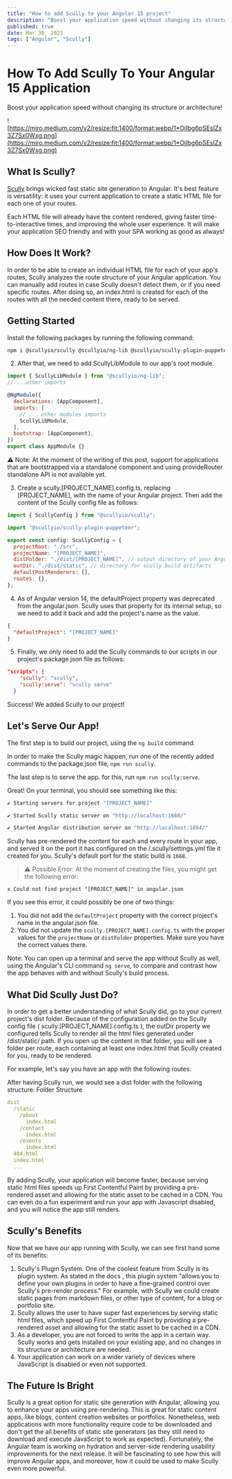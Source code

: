```yaml
---
title: "How to add Scully to your Angular 15 project"
description: "Boost your application speed without changing its structure or architecture!"
published: true
date: Mar 30, 2023
tags: ["Angular", "Scully"]
---
```


# How To Add Scully To Your Angular 15 Application

Boost your application speed without changing its structure or architecture!

![https://miro.medium.com/v2/resize:fit:1400/format:webp/1*OjIbg6pSEsIZx3Z7Sx0Wxg.png](https://miro.medium.com/v2/resize:fit:1400/format:webp/1*OjIbg6pSEsIZx3Z7Sx0Wxg.png)

## What Is Scully?

[Scully](https://scully.io/docs/learn/overview/#how-does-it-work) brings wicked fast static site generation to Angular. It's best feature is versatility: it uses your current application to create a static HTML file for each one of your routes.

Each HTML file will already have the content rendered, giving faster time-to-interactive times, and improving the whole user experience. It will make your application SEO friendly and with your SPA working as good as always!

## How Does It Work?

In order to be able to create an individual HTML file for each of your app's routes, Scully analyzes the route structure of your Angular application. You can manually add routes in case Scully doesn't detect them, or if you need specific routes. After doing so, an index.html is created for each of the routes with all the needed content there, ready to be served.

## Getting Started

Install the following packages by running the following command:

```bash
npm i @scullyio/scully @scullyio/ng-lib @scullyio/scully-plugin-puppeteer
```

2. After that, we need to add ScullyLibModule to our app's root module.

```javascript
import { ScullyLibModule } from "@scullyio/ng-lib";
// ...other imports

@NgModule({
  declarations: [AppComponent],
  imports: [
    // ... other modules imports
    ScullyLibModule,
  ],
  bootstrap: [AppComponent],
})
export class AppModule {}
```

⚠️ Note: At the moment of the writing of this post, support for applications that are bootstrapped via a standalone component and using provideRouter standalone API is not available yet.

3. Create a scully.[PROJECT_NAME].config.ts, replacing [PROJECT_NAME], with the name of your Angular project. Then add the content of the Scully config file as follows:

```javascript
import { ScullyConfig } from "@scullyio/scully";

import "@scullyio/scully-plugin-puppeteer";

export const config: ScullyConfig = {
  projectRoot: "./src",
  projectName: "[PROJECT_NAME]",
  distFolder: "./dist/[PROJECT_NAME]", // output directory of your Angular build artifacts
  outDir: "./dist/static", // directory for scully build artifacts
  defaultPostRenderers: [],
  routes: {},
};
```

4. As of Angular version 14, the defaultProject property was deprecated from the angular.json. Scully uses that property for its internal setup, so we need to add it back and add the project's name as the value.

```json
{
  "defaultProject": "[PROJECT_NAME]"
}
```

5. Finally, we only need to add the Scully commands to our scripts in our project's package.json file as follows:

```json
"scripts": {
    "scully": "scully",
    "scully:serve": "scully serve"
  }
```

Success! We added Scully to our project!

## Let's Serve Our App!

The first step is to build our project, using the `ng build` command.

In order to make the Scully magic happen, run one of the recently added commands to the package.json file, `npm run scully`.

The last step is to serve the app. for this, run `npm run scully:serve`.

Great! On your terminal, you should see something like this:

```bash
✔ Starting servers for project "[PROJECT_NAME]"

✔ Started Scully static server on "http://localhost:1668/"

✔ Started Angular distribution server on "http://localhost:1864/"
```

Scully has pre-rendered the content for each and every route in your app, and served it on the port it has configured on the /.scully/settings.yml file it created for you. Scully's default port for the static build is `1668`.

> ⚠️ Possible Error: At the moment of creating the files, you might get the following error:

`x Could not find project "[PROJECT_NAME]" in angular.json`

If you see this error, it could possibly be one of two things:

1. You did not add the `defaultProject` property with the correct project's name in the angular.json file.
2. You did not update the `scully.[PROJECT_NAME].config.ts` with the proper values for the `projectName` or `distFolder` properties. Make sure you have the correct values there.

Note: You can open up a terminal and serve the app without Scully as well, using the Angular's CLI command `ng serve`, to compare and contrast how the app behaves with and without Scully's build process.

## What Did Scully Just Do?

In order to get a better understanding of what Scully did, go to your current project's dist folder. Because of the configuration added on the Scully config file ( scully.[PROJECT_NAME].config.ts ), the outDir property we configured tells Scully to render all the html files generated under /dist/static/ path. If you open up the content in that folder, you will see a folder per route, each containing at least one index.html that Scully created for you, ready to be rendered.

For example, let's say you have an app with the following routes:

After having Scully run, we would see a dist folder with the following structure:
Folder Structure

```yaml
dist
  /static
    /about
      index.html
    /contact
      index.html
    /events
      index.html
  404.html
  index.html
  ...
```

By adding Scully, your application will become faster, because serving static html files speeds up First Contentful Paint by providing a pre-rendered asset and allowing for the static asset to be cached in a CDN. You can even do a fun experiment and run your app with Javascript disabled, and you will notice the app still renders.

## Scully's Benefits

Now that we have our app running with Scully, we can see first hand some of its benefits:

1. Scully's Plugin System. One of the coolest feature from Scully is its plugin system. As stated in the docs , this plugin system "allows you to define your own plugins in order to have a fine-grained control over Scully's pre-render process." For example, with Scully we could create static pages from markdown files, or other type of content, for a blog or portfolio site.
2. Scully allows the user to have super fast experiences by serving static html files, which speed up First Contentful Paint by providing a pre-rendered asset and allowing for the static asset to be cached in a CDN.
3. As a developer, you are not forced to write the app in a certain way. Scully works and gets installed on your existing app, and no changes in its structure or architecture are needed.
4. Your application can work on a wider variety of devices where JavaScript is disabled or even not supported.

## The Future Is Bright

Scully is a great option for static site generation with Angular, allowing you to enhance your apps using pre-rendering. This is great for static content apps, like blogs, content creation websites or portfolios. Nonetheless, web applications with more functionality require code to be downloaded and don't get the all benefits of static site generators (as they still need to download and execute JavaScript to work as expected).
Fortunately, the Angular team is working on hydration and server-side rendering usability improvements for the next release. It will be fascinating to see how this will improve Angular apps, and moreover, how it could be used to make Scully even more powerful.
